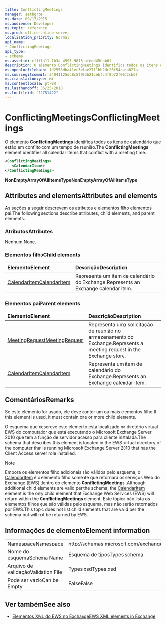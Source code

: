 ```yaml
---
title: ConflictingMeetings
manager: sethgros
ms.date: 09/17/2015
ms.audience: Developer
ms.topic: reference
ms.prod: office-online-server
localization_priority: Normal
api_name:
- ConflictingMeetings
api_type:
- schema
ms.assetid: cfff7a11-7b3a-4995-9815-afedd45ebb0f
description: O elemento ConflictingMeetings identifica todos os itens de calendário que estão em conflito com um tempo de reunião.
ms.openlocfilehash: 1d2558dba41ec3e7ae2711bb2dc26f54cada827a
ms.sourcegitcommit: 34041125dc8c5f993b21cebfc4f8b72f0fd2cb6f
ms.translationtype: MT
ms.contentlocale: pt-BR
ms.lasthandoff: 06/25/2018
ms.locfileid: "19751422"
---
```

# <a name="conflictingmeetings"></a><span data-ttu-id="775e4-103">ConflictingMeetings</span><span class="sxs-lookup"><span data-stu-id="775e4-103">ConflictingMeetings</span></span>

<span data-ttu-id="775e4-104">O elemento **ConflictingMeetings** identifica todos os itens de calendário que estão em conflito com um tempo de reunião.</span><span class="sxs-lookup"><span data-stu-id="775e4-104">The **ConflictingMeetings** element identifies all calendar items that conflict with a meeting time.</span></span> 
  
```xml
<ConflictingMeetings>
   <CalendarItem/>
</ConflictingMeetings>
```

 <span data-ttu-id="775e4-105">**NonEmptyArrayOfAllItemsType**</span><span class="sxs-lookup"><span data-stu-id="775e4-105">**NonEmptyArrayOfAllItemsType**</span></span>
## <a name="attributes-and-elements"></a><span data-ttu-id="775e4-106">Attributes and elements</span><span class="sxs-lookup"><span data-stu-id="775e4-106">Attributes and elements</span></span>

<span data-ttu-id="775e4-107">As seções a seguir descrevem os atributos e elementos filho elementos pai.</span><span class="sxs-lookup"><span data-stu-id="775e4-107">The following sections describe attributes, child elements, and parent elements.</span></span>
  
### <a name="attributes"></a><span data-ttu-id="775e4-108">Atributos</span><span class="sxs-lookup"><span data-stu-id="775e4-108">Attributes</span></span>

<span data-ttu-id="775e4-109">Nenhum.</span><span class="sxs-lookup"><span data-stu-id="775e4-109">None.</span></span>
  
### <a name="child-elements"></a><span data-ttu-id="775e4-110">Elementos filho</span><span class="sxs-lookup"><span data-stu-id="775e4-110">Child elements</span></span>

|<span data-ttu-id="775e4-111">**Elemento**</span><span class="sxs-lookup"><span data-stu-id="775e4-111">**Element**</span></span>|<span data-ttu-id="775e4-112">**Descrição**</span><span class="sxs-lookup"><span data-stu-id="775e4-112">**Description**</span></span>|
|:-----|:-----|
|[<span data-ttu-id="775e4-113">CalendarItem</span><span class="sxs-lookup"><span data-stu-id="775e4-113">CalendarItem</span></span>](calendaritem.md) <br/> |<span data-ttu-id="775e4-114">Representa um item de calendário do Exchange.</span><span class="sxs-lookup"><span data-stu-id="775e4-114">Represents an Exchange calendar item.</span></span>  <br/> |
   
### <a name="parent-elements"></a><span data-ttu-id="775e4-115">Elementos pai</span><span class="sxs-lookup"><span data-stu-id="775e4-115">Parent elements</span></span>

|<span data-ttu-id="775e4-116">**Elemento**</span><span class="sxs-lookup"><span data-stu-id="775e4-116">**Element**</span></span>|<span data-ttu-id="775e4-117">**Descrição**</span><span class="sxs-lookup"><span data-stu-id="775e4-117">**Description**</span></span>|
|:-----|:-----|
|[<span data-ttu-id="775e4-118">MeetingRequest</span><span class="sxs-lookup"><span data-stu-id="775e4-118">MeetingRequest</span></span>](meetingrequest.md) <br/> |<span data-ttu-id="775e4-119">Representa uma solicitação de reunião no armazenamento do Exchange.</span><span class="sxs-lookup"><span data-stu-id="775e4-119">Represents a meeting request in the Exchange store.</span></span>  <br/> |
|[<span data-ttu-id="775e4-120">CalendarItem</span><span class="sxs-lookup"><span data-stu-id="775e4-120">CalendarItem</span></span>](calendaritem.md) <br/> |<span data-ttu-id="775e4-121">Representa um item de calendário do Exchange.</span><span class="sxs-lookup"><span data-stu-id="775e4-121">Represents an Exchange calendar item.</span></span>  <br/> |
   
## <a name="remarks"></a><span data-ttu-id="775e4-122">Comentários</span><span class="sxs-lookup"><span data-stu-id="775e4-122">Remarks</span></span>

<span data-ttu-id="775e4-123">Se este elemento for usado, ele deve conter um ou mais elementos filho.</span><span class="sxs-lookup"><span data-stu-id="775e4-123">If this element is used, it must contain one or more child elements.</span></span>
  
<span data-ttu-id="775e4-124">O esquema que descreve este elemento está localizado no diretório virtual EWS do computador que está executando o Microsoft Exchange Server 2010 que tem a função de servidor acesso para cliente instalada.</span><span class="sxs-lookup"><span data-stu-id="775e4-124">The schema that describes this element is located in the EWS virtual directory of the computer that is running Microsoft Exchange Server 2010 that has the Client Access server role installed.</span></span>
  
> [!NOTE]
> <span data-ttu-id="775e4-125">Embora os elementos filho adicionais são válidos pelo esquema, o [CalendarItem](calendaritem.md) é o elemento filho somente que retornará os serviços Web do Exchange (EWS) dentro do elemento **ConflictingMeetings** .</span><span class="sxs-lookup"><span data-stu-id="775e4-125">Although additional child elements are valid per the schema, the [CalendarItem](calendaritem.md) element is the only child element that Exchange Web Services (EWS) will return within the **ConflictingMeetings** element.</span></span> <span data-ttu-id="775e4-126">Este tópico não lista os elementos filhos que são válidas pelo esquema, mas não serão retornados por EWS.</span><span class="sxs-lookup"><span data-stu-id="775e4-126">This topic does not list child elements that are valid per the schema but will not be returned by EWS.</span></span> 
  
## <a name="element-information"></a><span data-ttu-id="775e4-127">Informações de elemento</span><span class="sxs-lookup"><span data-stu-id="775e4-127">Element information</span></span>

|||
|:-----|:-----|
|<span data-ttu-id="775e4-128">Namespace</span><span class="sxs-lookup"><span data-stu-id="775e4-128">Namespace</span></span>  <br/> |http://schemas.microsoft.com/exchange/services/2006/types  <br/> |
|<span data-ttu-id="775e4-129">Nome do esquema</span><span class="sxs-lookup"><span data-stu-id="775e4-129">Schema Name</span></span>  <br/> |<span data-ttu-id="775e4-130">Esquema de tipos</span><span class="sxs-lookup"><span data-stu-id="775e4-130">Types schema</span></span>  <br/> |
|<span data-ttu-id="775e4-131">Arquivo de validação</span><span class="sxs-lookup"><span data-stu-id="775e4-131">Validation File</span></span>  <br/> |<span data-ttu-id="775e4-132">Types.xsd</span><span class="sxs-lookup"><span data-stu-id="775e4-132">Types.xsd</span></span>  <br/> |
|<span data-ttu-id="775e4-133">Pode ser vazio</span><span class="sxs-lookup"><span data-stu-id="775e4-133">Can be Empty</span></span>  <br/> |<span data-ttu-id="775e4-134">False</span><span class="sxs-lookup"><span data-stu-id="775e4-134">False</span></span>  <br/> |
   
## <a name="see-also"></a><span data-ttu-id="775e4-135">Ver também</span><span class="sxs-lookup"><span data-stu-id="775e4-135">See also</span></span>



- [<span data-ttu-id="775e4-136">Elementos XML do EWS no Exchange</span><span class="sxs-lookup"><span data-stu-id="775e4-136">EWS XML elements in Exchange</span></span>](ews-xml-elements-in-exchange.md)

